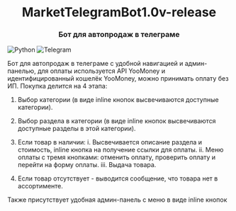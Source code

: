 <h1 align="center">MarketTelegramBot1.0v-release</h1>
<h3 align="center">Бот для автопродаж в телеграме</h3>

![Python](https://img.shields.io/badge/python-3670A0?style=for-the-badge&logo=python&logoColor=ffdd54)
![Telegram](https://img.shields.io/badge/Telegram-2CA5E0?style=for-the-badge&logo=telegram&logoColor=white)

Бот для автопродаж в телеграме с удобной навигацией и админ-панелью, для оплаты используется API YooMoney и идентифицированный кошелёк YooMoney, можно принимать оплату без ИП. 
Покупка делится на 4 этапа:
1. Выбор категории (в виде inline кнопок высвечиваются доступные категории).
2. Выбор раздела в категории (в виде inline кнопок высвечиваются доступные разделы в этой категории).
3. Если товар в наличии:
  i. Высвечивается описание раздела и стоимость, inline кнопка на получение ссылки для оплаты.
  ii. Меню оплаты с тремя кнопками: отменить оплату, проверить оплату и перейти на форму оплаты.
  iii. Выдача товара.
  
4. Если товар отсутствует - выводится сообщение, что товара нет в ассортименте.

Также присутствует удобная админ-панель с меню в виде inline кнопок
